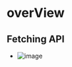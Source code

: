 # overView
## Fetching API 
* ![image](https://github.com/user-attachments/assets/57e28976-730a-4d60-a547-0c892f4db38a)

